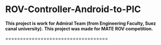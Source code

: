 # ROV-Controller-Android-to-PIC

**This project is work for Admiral Team (from Engineering Faculty, Suez canal university).**
**This project was made for MATE ROV competition.**

===================================


